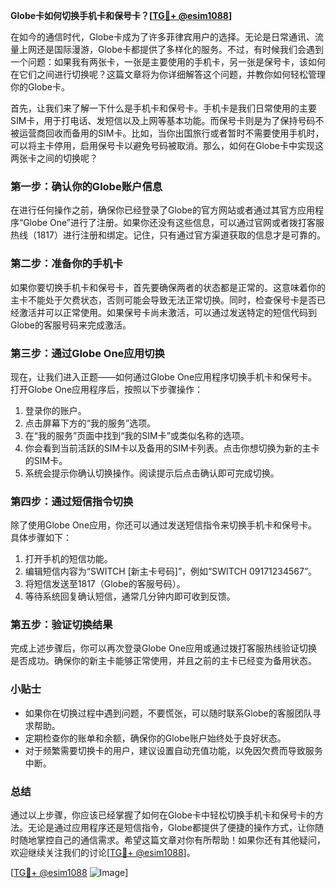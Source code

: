 **Globe卡如何切换手机卡和保号卡？[[TG💪+ @esim1088](https://t.me/s/esim1088)]**

在如今的通信时代，Globe卡成为了许多菲律宾用户的选择。无论是日常通讯、流量上网还是国际漫游，Globe卡都提供了多样化的服务。不过，有时候我们会遇到一个问题：如果我有两张卡，一张是主要使用的手机卡，另一张是保号卡，该如何在它们之间进行切换呢？这篇文章将为你详细解答这个问题，并教你如何轻松管理你的Globe卡。

首先，让我们来了解一下什么是手机卡和保号卡。手机卡是我们日常使用的主要SIM卡，用于打电话、发短信以及上网等基本功能。而保号卡则是为了保持号码不被运营商回收而备用的SIM卡。比如，当你出国旅行或者暂时不需要使用手机时，可以将主卡停用，启用保号卡以避免号码被取消。那么，如何在Globe卡中实现这两张卡之间的切换呢？

### **第一步：确认你的Globe账户信息**
在进行任何操作之前，确保你已经登录了Globe的官方网站或者通过其官方应用程序“Globe One”进行了注册。如果你还没有这些信息，可以通过官网或者拨打客服热线（1817）进行注册和绑定。记住，只有通过官方渠道获取的信息才是可靠的。

### **第二步：准备你的手机卡**
如果你要切换手机卡和保号卡，首先要确保两者的状态都是正常的。这意味着你的主卡不能处于欠费状态，否则可能会导致无法正常切换。同时，检查保号卡是否已经激活并可以正常使用。如果保号卡尚未激活，可以通过发送特定的短信代码到Globe的客服号码来完成激活。

### **第三步：通过Globe One应用切换**
现在，让我们进入正题——如何通过Globe One应用程序切换手机卡和保号卡。打开Globe One应用程序后，按照以下步骤操作：

1. 登录你的账户。
2. 点击屏幕下方的“我的服务”选项。
3. 在“我的服务”页面中找到“我的SIM卡”或类似名称的选项。
4. 你会看到当前活跃的SIM卡以及备用的SIM卡列表。点击你想切换为新的主卡的SIM卡。
5. 系统会提示你确认切换操作。阅读提示后点击确认即可完成切换。

### **第四步：通过短信指令切换**
除了使用Globe One应用，你还可以通过发送短信指令来切换手机卡和保号卡。具体步骤如下：

1. 打开手机的短信功能。
2. 编辑短信内容为“SWITCH [新主卡号码]”，例如“SWITCH 09171234567”。
3. 将短信发送至1817（Globe的客服号码）。
4. 等待系统回复确认短信，通常几分钟内即可收到反馈。

### **第五步：验证切换结果**
完成上述步骤后，你可以再次登录Globe One应用或通过拨打客服热线验证切换是否成功。确保你的新主卡能够正常使用，并且之前的主卡已经变为备用状态。

### **小贴士**
- 如果你在切换过程中遇到问题，不要慌张，可以随时联系Globe的客服团队寻求帮助。
- 定期检查你的账单和余额，确保你的Globe账户始终处于良好状态。
- 对于频繁需要切换卡的用户，建议设置自动充值功能，以免因欠费而导致服务中断。

### **总结**
通过以上步骤，你应该已经掌握了如何在Globe卡中轻松切换手机卡和保号卡的方法。无论是通过应用程序还是短信指令，Globe都提供了便捷的操作方式，让你随时随地掌控自己的通信需求。希望这篇文章对你有所帮助！如果你还有其他疑问，欢迎继续关注我们的讨论[[TG💪+ @esim1088](https://t.me/s/esim1088)]。

[[TG💪+ @esim1088](https://t.me/s/esim1088) ![Image](https://i.postimg.cc/4NQfJmqS/Snipaste-2025-05-13-00-14-12.png)]